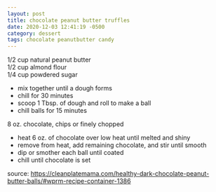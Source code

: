 ```yaml
---
layout: post
title: chocolate peanut butter truffles
date: 2020-12-03 12:41:19 -0500
category: dessert
tags: chocolate peanutbutter candy
---
```


1/2 cup natural peanut butter  
1/2 cup almond flour  
1/4 cup powdered sugar  
* mix together until a dough forms
* chill for 30 minutes
* scoop 1 Tbsp. of dough and roll to make a ball
* chill balls for 15 minutes

8 oz. chocolate, chips or finely chopped
* heat 6 oz. of chocolate over low heat until melted and shiny
* remove from heat, add remaining chocolate, and stir until smooth
* dip or smother each ball until coated
* chill until chocolate is set

source: <https://cleanplatemama.com/healthy-dark-chocolate-peanut-butter-balls/#wprm-recipe-container-1386>
